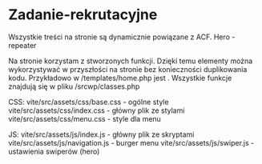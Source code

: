 # Zadanie-rekrutacyjne

Wszystkie treści na stronie są dynamicznie powiązane z ACF. 
Hero - repeater 

Na stronie korzystam z stworzonych funkcji. Dzięki temu elementy można wykorzystywać w przyszłości na stronie bez konieczności duplikowania kodu. 
Przykładowo w /templates/home.php jest <?php heroSlider() ?>. Wszystkie funkcje znajdują się w pliku /srcwp/classes.php

CSS:
vite/src/assets/css/base.css - ogólne style
vite/src/assets/css/index.css - główny plik ze stylami
vite/src/assets/css/menu.css - style dla menu

JS:
vite/src/assets/js/index.js - główny plik ze skryptami
vite/src/assets/js/navigation.js - burger menu
vite/src/assets/js/swiper.js - ustawienia swiperów (hero)


